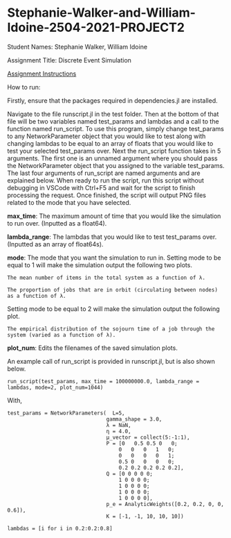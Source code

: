 # Stephanie-Walker-and-William-Idoine-2504-2021-PROJECT2

Student Names: Stephanie Walker, William Idoine

Assignment Title: Discrete Event Simulation

[Assignment Instructions](https://courses.smp.uq.edu.au/MATH2504/assessment_html/project2.html)

How to run:

Firstly, ensure that the packages required in dependencies.jl are installed.

Navigate to the file runscript.jl in the test folder. Then at the bottom of that file will be two variables named test_params and lambdas and a call to the function named run_script. To use this program, simply change test_params to any NetworkParameter object that you would like to test along with changing lambdas to be equal to an array of floats that you would like to test your selected test_params over. Next the run_script function takes in 5 arguments. The first one is an unnamed argument where you should pass the NetworkParameter object that you assigned to the variable test_params. The last four arguments of run_script are named arguments and are explained below. When ready to run the script, run this script without debugging in VSCode with Ctrl+F5 and wait for the script to finish processing the request. Once finished, the script will output PNG files related to the mode that you have selected.

**max_time**: The maximum amount of time that you would like the simulation to run over. (Inputted as a float64).

**lambda_range**: The lambdas that you would like to test test_params over. (Inputted as an array of float64s).

**mode**: The mode that you want the simulation to run in. Setting mode to be equal to 1 will make the simulation output the following two plots.

    The mean number of items in the total system as a function of λ.

    The proportion of jobs that are in orbit (circulating between nodes) as a function of λ.

Setting mode to be equal to 2 will make the simulation output the following plot.

    The empirical distribution of the sojourn time of a job through the system (varied as a function of λ).

**plot_num**: Edits the filenames of the saved simulation plots.

An example call of run_script is provided in runscript.jl, but is also shown below.

    run_script(test_params, max_time = 100000000.0, lambda_range = lambdas, mode=2, plot_num=1044)

With,

    test_params = NetworkParameters(  L=5,
                                    gamma_shape = 3.0,
                                    λ = NaN,
                                    η = 4.0,
                                    μ_vector = collect(5:-1:1),
                                    P = [0   0.5 0.5 0   0;
                                        0   0   0   1   0;
                                        0   0   0   0   1;
                                        0.5 0   0   0   0;
                                        0.2 0.2 0.2 0.2 0.2],
                                    Q = [0 0 0 0 0;
                                        1 0 0 0 0;
                                        1 0 0 0 0;
                                        1 0 0 0 0;
                                        1 0 0 0 0],
                                    p_e = AnalyticWeights([0.2, 0.2, 0, 0, 0.6]),
                                    K = [-1, -1, 10, 10, 10])

    lambdas = [i for i in 0.2:0.2:0.8]
